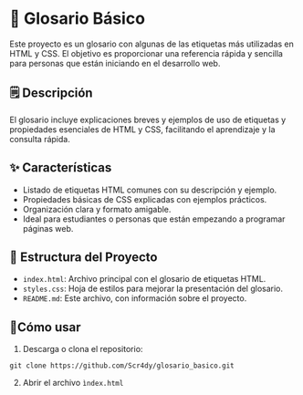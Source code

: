# 📒 Glosario Básico 
Este proyecto es un glosario con algunas de las etiquetas más utilizadas en HTML y CSS. El objetivo es proporcionar una referencia rápida y sencilla para personas que están iniciando en el desarrollo web.
## 🗒️ Descripción
El glosario incluye explicaciones breves y ejemplos de uso de etiquetas y propiedades esenciales de HTML y CSS, facilitando el aprendizaje y la consulta rápida.
## ✨ Características
- Listado de etiquetas HTML comunes con su descripción y ejemplo.
- Propiedades básicas de CSS explicadas con ejemplos prácticos.
- Organización clara y formato amigable.
- Ideal para estudiantes o personas que están empezando a programar páginas web.
## 📂 Estructura del Proyecto
- `index.html`: Archivo principal con el glosario de etiquetas HTML.
- `styles.css`: Hoja de estilos para mejorar la presentación del glosario.
- `README.md`: Este archivo, con información sobre el proyecto.
## 📎Cómo usar
1. Descarga o clona el repositorio:
```
git clone https://github.com/Scr4dy/glosario_basico.git
```
2. Abrir el archivo `ìndex.html`
